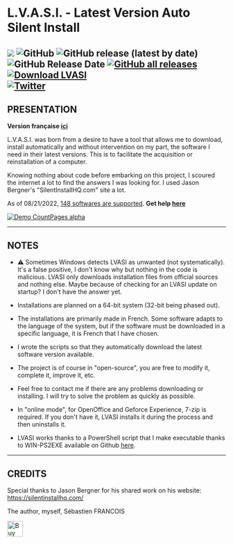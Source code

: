 # L.V.A.S.I. - Latest Version Auto Silent Install

![](https://img.shields.io/badge/Platform-Windows--64-lightgrey) ![GitHub](https://img.shields.io/github/license/SebastienFRA/LVASI?label=License) ![GitHub release (latest by date)](https://img.shields.io/github/v/release/SebastienFRA/LVASI?label=Release) ![GitHub Release Date](https://img.shields.io/github/release-date/SebastienFRA/LVASI?label=Release%20Date) [![GitHub all releases](https://img.shields.io/github/downloads/SebastienFRA/LVASI/total?color=g&label=Github%20Downloads)](https://github.com/SebastienFRA/LVASI/releases/latest)  [![Download LVASI](https://img.shields.io/sourceforge/dt/lvasi.svg?label=SourceForge%20Downloads)](https://sourceforge.net/projects/lvasi/files/latest/download)  
[![Twitter](https://img.shields.io/badge/Follow%20me-1DA1F2?style=flat&logo=twitter&logoColor=white)](https://twitter.com/intent/follow?original_referer=https%3A%2F%2Fpublish.twitter.com%2F&ref_src=twsrc%5Etfw%7Ctwcamp%5Ebuttonembed%7Ctwterm%5Efollow%7Ctwgr%5EPuma_n&region=follow_link&screen_name=Puma_n)  
------------------------------------------------------------	
PRESENTATION 
------------------------------------------------------------
**Version française [ici](https://github.com/SebastienFRA/LVASI/blob/main/LISEZ-MOI.MD)**

L.V.A.S.I. was born from a desire to have a tool that allows me to download,
install automatically and without intervention on my part, the software
I need in their latest versions. This is to facilitate the acquisition
or reinstallation of a computer.

Knowing nothing about code before embarking on this project, I
scoured the internet a lot to find the answers I was looking for.
I used Jason Bergner's "SilentInstallHQ.com" site a lot.

As of 08/21/2022, [148 softwares are supported](https://github.com/SebastienFRA/LVASI/blob/main/Liste.md). **Get help [here](https://github.com/SebastienFRA/LVASI/blob/main/LVASI%20-%202.1%2B%20-%20HELP.md)** 

[![Demo CountPages alpha](https://github.com/SebastienFRA/LVASI/blob/main/img/LVASI_v2.4.gif)](https://youtu.be/ux5MgNagxnU)

-------------------------
NOTES 
-------------------------

- ⚠ Sometimes Windows detects LVASI as unwanted (not systematically). It's a false positive, I don't know why but nothing in the code is malicious. LVASI only downloads installation files from official sources and nothing else. Maybe because of checking for an LVASI update on startup? I don't have the answer yet.

- Installations are planned on a 64-bit system (32-bit being phased out).

- The installations are primarily made in French. Some software adapts to the language
of the system, but if the software must be downloaded in a specific language, it is
French that I have chosen.

- I wrote the scripts so that they automatically download the latest software version
available.

- The project is of course in "open-source", you are free to modify it, complete it,
improve it, etc.

- Feel free to contact me if there are any problems downloading or installing. I will try to solve the problem
as quickly as possible.

- In "online mode", for OpenOffice and Geforce Experience, 7-zip is required. If you don't have it, LVASI installs it during the process and then uninstalls it.

- LVASI works thanks to a PowerShell script that I make executable thanks to WIN-PS2EXE available on Github [here](https://github.com/MScholtes/Win-PS2EXE).

--------------------------------
CREDITS                      
--------------------------------

Special thanks to Jason Bergner for his shared work on his website:
https://silentinstallhq.com/

The author, myself, Sébastien FRANCOIS  
  
  <a href='https://ko-fi.com/V7V7EJIL4' target='_blank'><img height='36' style='border:0px;height:36px;' src='https://cdn.ko-fi.com/cdn/kofi2.png?v=3' border='0' alt='Buy Me a Coffee at ko-fi.com' /></a>
